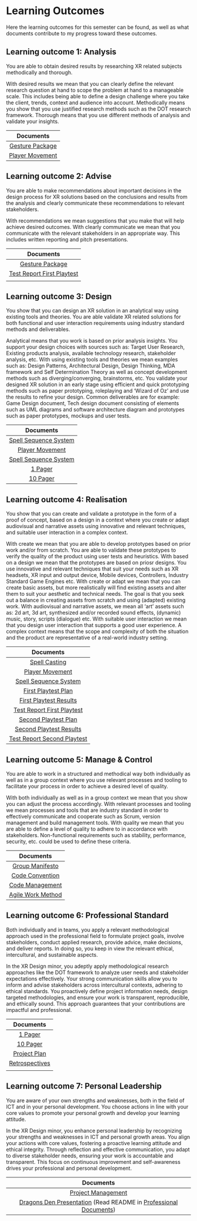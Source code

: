 # Learning Outcomes
Here the learning outcomes for this semester can be found, as well as what documents contribute to my progress toward these outcomes.


## Learning outcome 1: Analysis

You are able to obtain desired results by researching XR related subjects methodically and thorough.

With desired results we mean that you can clearly define the relevant research question at hand to scope the problem at hand to a manageable scale. This includes being able to define a design challenge where you take the client, trends, context and audience into account. Methodically means you show that you use justified research methods such as the DOT research framework. Thorough means that you use different methods of analysis and validate your insights.

|Documents|
|:-------:|
|[Gesture Package](1.%20Blast%20and%20Search/1.%20Research/1.%20Gesture%20Package.md)|
|[Player Movement](2.%20Secrets%20of%20Ignacios/1.%20Devlogs/01.%20Player%20Movement.md)|

## Learning outcome 2: Advise

You are able to make recommendations about important decisions in the design process for XR solutions based on the conclusions and results from the analysis and clearly communicate these recommendations to relevant stakeholders.

With recommendations we mean suggestions that you make that will help achieve desired outcomes. With clearly communicate we mean that you communicate with the relevant stakeholders in an appropriate way. This includes written reporting and pitch presentations.

|Documents|
|:-------:|
|[Gesture Package](1.%20Blast%20and%20Search/1.%20Research/1.%20Gesture%20Package.md)|
|[Test Report First Playtest](2.%20Secrets%20of%20Ignacios/2.%20Playtests/03.%20Test%20Report%20First%20Playtest.md)|
||

## Learning outcome 3: Design

You show that you can design an XR solution in an analytical way using existing tools and theories. You are able validate XR related solutions for both functional and user interaction requirements using industry standard methods and deliverables.

Analytical means that you work is based on prior analysis insights. You support your design choices with sources such as: Target User Research, Existing products analysis, available technology research, stakeholder analysis, etc. With using existing tools and theories we mean examples such as: Design Patterns, Architectural Design, Design Thinking, MDA framework and Self Determination Theory as well as concept development methods such as diverging/converging, brainstorms, etc. You validate your designed XR solution in an early stage using efficient and quick prototyping methods such as paper prototyping, roleplaying and ‘Wizard of Oz’ and use the results to refine your design. Common deliverables are for example: Game Design document, Tech design document consisting of elements such as UML diagrams and software architecture diagram and prototypes such as paper prototypes, mockups and user tests.

|Documents|
|:-------:|
|[Spell Sequence System](2.%20Secrets%20of%20Ignacios/1.%20Devlogs/02.%20Spell%20Sequence%20System.md) |
|[Player Movement](2.%20Secrets%20of%20Ignacios/1.%20Devlogs/01.%20Player%20Movement.md)|
|[Spell Sequence System](2.%20Secrets%20of%20Ignacios/1.%20Devlogs/02.%20Spell%20Sequence%20System.md) |
|[1 Pager](2.%20Secrets%20of%20Ignacios/3.%20Professional%20Documents/01.%20Secrets%20of%20Ignacios%201-pager.pdf)|
|[10 Pager](2.%20Secrets%20of%20Ignacios/3.%20Professional%20Documents/02.%20Secrets%20of%20Ignacios%2010-page%20GDD.pdf)|

## Learning outcome 4: Realisation

You show that you can create and validate a prototype in the form of a proof of concept, based on a design in a context where you create or adapt audiovisual and narrative assets using innovative and relevant techniques, and suitable user interaction in a complex context.

With create we mean that you are able to develop prototypes based on prior work and/or from scratch. You are able to validate these prototypes to verify the quality of the product using user tests and heuristics. With based on a design we mean that the prototypes are based on priosr designs. You use innovative and relevant techniques that suit your needs such as XR headsets, XR input and output device, Mobile devices, Controllers, Industry Standard Game Engines etc. With create or adapt we mean that you can create basic assets, but more realistically will find existing assets and alter them to suit your aesthetic and technical needs. The goal is that you seek out a balance in creating assets from scratch and using (adapted) existing work. With audiovisual and narrative assets, we mean all ‘art’ assets such as: 2d art, 3d art, synthesized and/or recorded sound effects, (dynamic) music, story, scripts (dialogue) etc. With suitable user interaction we mean that you design user interaction that supports a good user experience. A complex context means that the scope and complexity of both the situation and the product are representative of a real-world industry setting.

|Documents|
|:-------:|
|[Spell Casting](1.%20Blast%20and%20Search/2.Devlogs/1.%20Spell%20Casting.md)|
|[Player Movement](2.%20Secrets%20of%20Ignacios/1.%20Devlogs/01.%20Player%20Movement.md)|
|[Spell Sequence System](2.%20Secrets%20of%20Ignacios/1.%20Devlogs/02.%20Spell%20Sequence%20System.md) |
|[First Playtest Plan](2.%20Secrets%20of%20Ignacios/2.%20Playtests/01.%20First%20Playtest%20Plan.md)|
|[First Playtest Results](2.%20Secrets%20of%20Ignacios/2.%20Playtests/02.%20First%20Playtest%20Results.md)|
|[Test Report First Playtest](2.%20Secrets%20of%20Ignacios/2.%20Playtests/03.%20Test%20Report%20First%20Playtest.md)|
|[Second Playtest Plan](2.%20Secrets%20of%20Ignacios/2.%20Playtests/04.%20Second%20Playtest%20Plan.md)|
|[Second Playtest Results](2.%20Secrets%20of%20Ignacios/2.%20Playtests/05.%20Second%20Playtest%20Results.md)|
|[Test Report Second Playtest](2.%20Secrets%20of%20Ignacios/2.%20Playtests/06.%20Test%20Report%20Second%20Playtest.md)|

## Learning outcome 5: Manage & Control

You are able to work in a structured and methodical way both individually as well as in a group context where you use relevant processes and tooling to facilitate your process in order to achieve a desired level of quality.

With both individually as well as in a group context we mean that you show you can adjust the process accordingly. With relevant processes and tooling we mean processes and tools that are industry standard in order to effectively communicate and cooperate such as Scrum, version management and build management tools. With quality we mean that you are able to define a level of quality to adhere to in accordance with stakeholders. Non-functional requirements such as stability, performance, security, etc. could be used to define these criteria.

|Documents|
|:-------:|
|[Group Manifesto](2.%20Secrets%20of%20Ignacios/4.%20Project%20Management/1.%20Group%20Manifesto.md)|
|[Code Convention](2.%20Secrets%20of%20Ignacios/4.%20Project%20Management/2.%20Code%20Convention.md)|
|[Code Management](2.%20Secrets%20of%20Ignacios/4.%20Project%20Management/3.%20Code%20Management.md)|
|[Agile Work Method](2.%20Secrets%20of%20Ignacios/4.%20Project%20Management/4.%20Agile%20Work%20Method.md)|

## Learning outcome 6: Professional Standard

Both individually and in teams, you apply a relevant methodological approach used in the professional field to formulate project goals, involve stakeholders, conduct applied research, provide advice, make decisions, and deliver reports. In doing so, you keep in view the relevant ethical, intercultural, and sustainable aspects.

In the XR Design minor, you adeptly apply methodological research approaches like the DOT framework to analyze user needs and stakeholder expectations effectively. Your strong communication skills allow you to inform and advise stakeholders across intercultural contexts, adhering to ethical standards. You proactively define project information needs, design targeted methodologies, and ensure your work is transparent, reproducible, and ethically sound. This approach guarantees that your contributions are impactful and professional.

|Documents|
|:-------:|
|[1 Pager](2.%20Secrets%20of%20Ignacios/3.%20Professional%20Documents/01.%20Secrets%20of%20Ignacios%201-pager.pdf)|
|[10 Pager](2.%20Secrets%20of%20Ignacios/3.%20Professional%20Documents/02.%20Secrets%20of%20Ignacios%2010-page%20GDD.pdf)|
|[Project Plan](2.%20Secrets%20of%20Ignacios/3.%20Professional%20Documents/03.%20Secrets%20of%20Ignacios%20Project%20Plan.pdf)|
|[Retrospectives](2.%20Secrets%20of%20Ignacios/3.%20Professional%20Documents/04.%20Retrospectives.md)|
||

## Learning outcome 7: Personal Leadership

You are aware of your own strengths and weaknesses, both in the field of ICT and in your personal development. You choose actions in line with your core values to promote your personal growth and develop your learning attitude.

In the XR Design minor, you enhance personal leadership by recognizing your strengths and weaknesses in ICT and personal growth areas. You align your actions with core values, fostering a proactive learning attitude and ethical integrity. Through reflection and effective communication, you adapt to diverse stakeholder needs, ensuring your work is accountable and transparent. This focus on continuous improvement and self-awareness drives your professional and personal development.

|Documents|
|:-------:|
|[Project Management](2.%20Secrets%20of%20Ignacios/4.%20Project%20Management)|
|[Dragons Den Presentation](2.%20Secrets%20of%20Ignacios/3.%20Professional%20Documents/05.%20Rogue%20Ape%20Dragons%20den%202.pdf) (Read README in [Professional Documents](2.%20Secrets%20of%20Ignacios/3.%20Professional%20Documents))|

